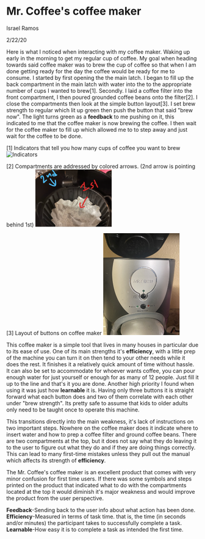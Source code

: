 # Mr. Coffee's coffee maker
Israel Ramos

2/22/20

Here is what I noticed when interacting with my coffee maker. Waking up early in the morning to get my regular cup of coffee. My goal when heading towards said coffee maker was to brew the cup of coffee so that when I am done getting ready for the day the coffee would be ready for me to consume. I started by first opening the the main latch. I began to fill up the back compartment in the main latch with water into the to the appropriate number of cups I wanted to brew[1]. Secondly. I laid a coffee filter into the front compartment, I then poured grounded coffee beans onto the filter[2]. I close the compartments then look at the simple button layout[3]. I set brew strength to regular which lit up green then push the button that said "brew now". The light turns green as a **feedback** to me pushing on it, this indicated to me that the coffee maker is now brewing the coffee. I then wait for the coffee maker to fill up which allowed me to to step away and just wait for the coffee to be done. 

[1] Indicators that tell you how many cups of coffee you want to brew
<img src = "../assets/Indicator.jpg" alt = "Indicators" width = "200"/>

[2] Compartments are addressed by colored arrows. (2nd arrow is pointing behind 1st)
<img src = "../assets/Compartments.jpg" alt = "Compartments" width = "200"/>

[3] Layout of buttons on coffee maker
<img src = "../assets/Layout.jpg" alt = "Layout" width = "200"/>

This coffee maker is a simple tool that lives in many houses in particular due to its ease of use. One of its main strengths it's
**efficiency**, with a little prep of the machine you can turn it on then tend to your other needs while it does the rest. It finishes it a relatively quick amount of time without hassle. It can also be set to accommodate for whoever wants coffee, you can pour enough water for just yourself or enough for as many of 12 people. Just fill it up to the line and that's it you are done. Another high priority I found when using it was just how **learnable** it is. Having only three buttons it is straight forward what each button does and two of them correlate with each other under "brew strength". Its pretty safe to assume that kids to older adults only need to be taught once to operate this machine.

This transitions directly into the main weakness, it's lack of instructions on two important steps. Nowhere on the coffee maker does it indicate where to insert water and how to prep a coffee filter and ground coffee beans. There are two compartments at the top, but it does not say what they do leaving it to the user to figure out what they do and if they are doing things correctly. This can lead to many first-time mistakes unless they pull out the manual which affects its strength of **efficiency**. 

The Mr. Coffee's coffee maker is an excellent product that comes with very minor confusion for first time users. If there was some symbols and steps printed on the product that indicated what to do with the compartments located at the top it would diminish it's major weakness and would improve the product from the user perspective.

**Feedback**-Sending back to the user info about what action has been done.
**Efficiency**-Measured in terms of task time. that is, the time (in seconds and/or minutes) the participant takes to successfully complete a task.
**Learnable**-How easy it is to complete a task as intended the first time.

